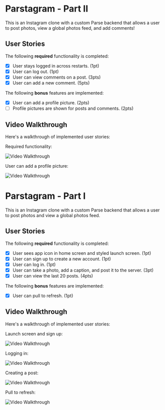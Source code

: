# Parstagram - Part II

This is an Instagram clone with a custom Parse backend that allows a user to post photos, view a global photos feed, and add comments!

## User Stories

The following **required** functionality is completed:

- [x] User stays logged in across restarts. (1pt)
- [x] User can log out. (1pt)
- [x] User can view comments on a post. (3pts)
- [x] User can add a new comment. (5pts)

The following **bonus** features are implemented:

- [x] User can add a profile picture. (2pts)
- [ ] Profile pictures are shown for posts and comments. (2pts)

## Video Walkthrough

Here's a walkthrough of implemented user stories:

Required functionality:

<img src='https://i.imgur.com/TJa6Qri.gif' title='Video Walkthrough' width='' alt='Video Walkthrough' />

User can add a profile picture:

<img src='https://i.imgur.com/FLP13u6.gif' title='Video Walkthrough' width='' alt='Video Walkthrough' />

# Parstagram - Part I

This is an Instagram clone with a custom Parse backend that allows a user to post photos and view a global photos feed.

## User Stories

The following **required** functionality is completed:

- [x] User sees app icon in home screen and styled launch screen. (1pt)
- [x] User can sign up to create a new account. (1pt)
- [x] User can log in. (1pt)
- [x] User can take a photo, add a caption, and post it to the server. (3pt)
- [x] User can view the last 20 posts. (4pts)

The following **bonus** features are implemented:

- [x] User can pull to refresh. (1pt)

## Video Walkthrough

Here's a walkthrough of implemented user stories:

Launch screen and sign up:

<img src='https://i.imgur.com/Qyvkupa.gif' title='Video Walkthrough' width='' alt='Video Walkthrough' />

Logging in:

<img src='https://i.imgur.com/vb1AMyA.gif' title='Video Walkthrough' width='' alt='Video Walkthrough' />

Creating a post:

<img src='https://i.imgur.com/rJRXHJv.gif' title='Video Walkthrough' width='' alt='Video Walkthrough' />

Pull to refresh:

<img src='https://i.imgur.com/LRwPCBt.gif' title='Video Walkthrough' width='' alt='Video Walkthrough' />
